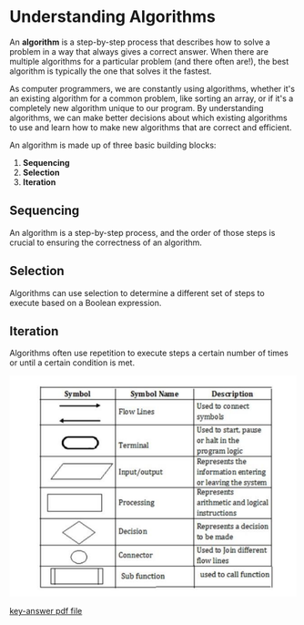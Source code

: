# Understanding Algorithms

An **algorithm** is a step-by-step process that describes how to solve a problem in a way that always gives a correct answer. When there are multiple algorithms for a particular problem (and there often are!), the best algorithm is typically the one that solves it the fastest.

As computer programmers, we are constantly using algorithms, whether it's an existing algorithm for a common problem, like sorting an array, or if it's a completely new algorithm unique to our program. By understanding algorithms, we can make better decisions about which existing algorithms to use and learn how to make new algorithms that are correct and efficient.

An algorithm is made up of three basic building blocks:

1. **Sequencing**
2. **Selection**
3. **Iteration**

## Sequencing

An algorithm is a step-by-step process, and the order of those steps is crucial to ensuring the correctness of an algorithm.

## Selection

Algorithms can use selection to determine a different set of steps to execute based on a Boolean expression.

## Iteration

Algorithms often use repetition to execute steps a certain number of times or until a certain condition is met.

![Symbols](image.png)

[key-answer pdf file](key-answer.pdf)
